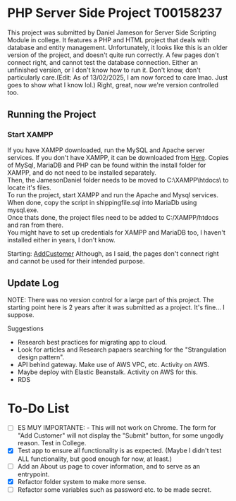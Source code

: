 # PHP Server Side Project T00158237
This project was submitted by Daniel Jameson for Server Side Scripting Module in college. It features a PHP and HTML project that deals with database and entity management.
Unfortunately, it looks like this is an older version of the project, and doesn't quite run correctly. A few pages don't connect right, and cannot test the database connection.
Either an unfinished version, or I don't know how to run it. Don't know, don't particularly care.(Edit: As of 13/02/2025, I am now forced to care lmao. Just goes to show what I know lol.)
Right, great, now we're version controlled too.

## Running the Project
### Start XAMPP
If you have XAMPP downloaded, run the MySQL and Apache server services. If you don't have XAMPP, it can be downloaded from [Here](https://www.apachefriends.org/download.html). Copies of MySql, MariaDB and PHP can be found within the install folder for XAMPP, and do not need to be installed separately.  
Then, the JamesonDaniel folder needs to be moved to C:\XAMPP\htdocs\ to locate it's files.  
To run the project, start XAMPP and run the Apache and Mysql services. When done, copy the script in shippingfile.sql into MariaDb using mysql.exe.  
Once thats done, the project files need to be added to C:/XAMPP/htdocs and ran from there.  
You might have to set up credentials for XAMPP and MariaDB too, I haven't installed either in years, I don't know.

Starting: [AddCustomer](http://localhost/JamesonDaniel/login/login.php)
Although, as I said, the pages don't connect right and cannot be used for their intended purpose.

## Update Log
NOTE: There was no version control for a large part of this project. The starting point here is 2 years after it was submitted as a project. It's fine... I suppose.

Suggestions
* Research best practices for migrating app to cloud.
* Look for articles and Research papaers searching for the "Strangulation design pattern".
* API behind gateway. Make use of AWS VPC, etc. Activity on AWS.
* Maybe deploy with Elastic Beanstalk. Activity on AWS for this.
* RDS

# To-Do List
- [ ] ES MUY IMPORTANTE: - This will not work on Chrome. The form for "Add Customer" will not display the "Submit" button, for some ungodly reason. Test in College.
- [x] Test app to ensure all functionality is as expected. (Maybe I didn't test ALL functionality, but good enough for now, at least.)
- [ ] Add an About us page to cover information, and to serve as an entrypoint.
- [x] Refactor folder system to make more sense.
- [ ] Refactor some variables such as password etc. to be made secret.